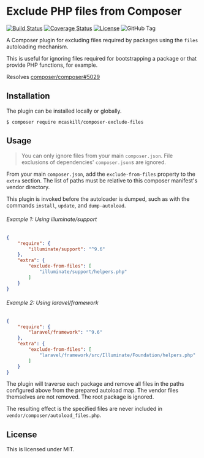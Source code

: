 # Exclude PHP files from Composer

[![Build Status][travis-badge]][travis-ci.com]
[![Coverage Status][coveralls-badge]][coveralls.io]
[![License][license-badge]][packagist.org]
![GitHub Tag][release-badge]

A Composer plugin for excluding files required by packages using the `files` autoloading mechanism.

This is useful for ignoring files required for bootstrapping a package or that provide PHP functions, for example.

Resolves [composer/composer#5029](//github.com/composer/composer/issues/5029)

## Installation

The plugin can be installed locally or globally.

```console
$ composer require mcaskill/composer-exclude-files
```

## Usage

> You can only ignore files from your main `composer.json`.
> File exclusions of dependencies' `composer.json`s are ignored.

From your main `composer.json`, add the `exclude-from-files` property to the `extra` section.
The list of paths must be relative to this composer manifest's vendor directory.

This plugin is invoked before the autoloader is dumped, such as with the commands `install`, `update`, and `dump-autoload`.

###### Example 1: Using illuminate/support

```json
{
    "require": {
        "illuminate/support": "^9.6"
    },
    "extra": {
        "exclude-from-files": [
            "illuminate/support/helpers.php"
        ]
    }
}
```

###### Example 2: Using laravel/framework

```json
{
    "require": {
        "laravel/framework": "^9.6"
    },
    "extra": {
        "exclude-from-files": [
            "laravel/framework/src/Illuminate/Foundation/helpers.php"
        ]
    }
}
```

The plugin will traverse each package and remove all files in the paths configured above from the prepared autoload map. The vendor files themselves are not removed. The root package is ignored.

The resulting effect is the specified files are never included in `vendor/composer/autoload_files.php`.

## License

This is licensed under MIT.

[travis-badge]:    https://app.travis-ci.com/mcaskill/composer-plugin-exclude-files.svg?branch=main
[coveralls-badge]: https://coveralls.io/repos/github/mcaskill/composer-plugin-exclude-files/badge.svg?branch=main
[license-badge]:   https://poser.pugx.org/mcaskill/composer-exclude-files/license
[release-badge]:   https://img.shields.io/github/tag/mcaskill/composer-plugin-exclude-files.svg

[travis-ci.com]:   https://app.travis-ci.com/github/mcaskill/composer-plugin-exclude-files
[coveralls.io]:    https://coveralls.io/github/mcaskill/composer-plugin-exclude-files?branch=main
[packagist.org]:   https://packagist.org/packages/mcaskill/composer-exclude-files

